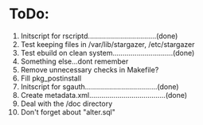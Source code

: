 # ToDo:
1. Initscript for rscriptd..................................(done)
2. Test keeping files in /var/lib/stargazer, /etc/stargazer
3. Test ebuild on clean system..............................(done)
4. Something else...dont remember
5. Remove unnecessary checks in Makefile?
6. Fill pkg_postinstall
7. Initscript for sgauth....................................(done)
8. Create metadata.xml......................................(done)
9. Deal with the /doc directory
10. Don't forget about "alter.sql"